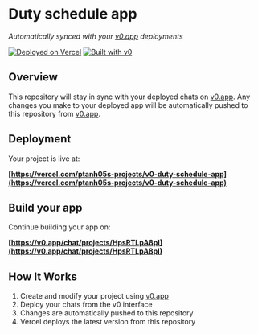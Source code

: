 # Duty schedule app

*Automatically synced with your [v0.app](https://v0.app) deployments*

[![Deployed on Vercel](https://img.shields.io/badge/Deployed%20on-Vercel-black?style=for-the-badge&logo=vercel)](https://vercel.com/ptanh05s-projects/v0-duty-schedule-app)
[![Built with v0](https://img.shields.io/badge/Built%20with-v0.app-black?style=for-the-badge)](https://v0.app/chat/projects/HpsRTLpA8pI)

## Overview

This repository will stay in sync with your deployed chats on [v0.app](https://v0.app).
Any changes you make to your deployed app will be automatically pushed to this repository from [v0.app](https://v0.app).

## Deployment

Your project is live at:

**[https://vercel.com/ptanh05s-projects/v0-duty-schedule-app](https://vercel.com/ptanh05s-projects/v0-duty-schedule-app)**

## Build your app

Continue building your app on:

**[https://v0.app/chat/projects/HpsRTLpA8pI](https://v0.app/chat/projects/HpsRTLpA8pI)**

## How It Works

1. Create and modify your project using [v0.app](https://v0.app)
2. Deploy your chats from the v0 interface
3. Changes are automatically pushed to this repository
4. Vercel deploys the latest version from this repository